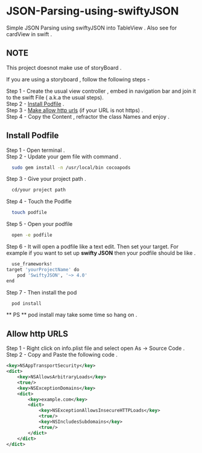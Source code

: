 # JSON-Parsing-using-swiftyJSON
Simple JSON Parsing using swiftyJSON into TableView . Also see for cardView in swift .

## **NOTE**

This project doesnot make use of storyBoard .  

If you are using a storyboard , follow the following steps -  

Step 1 - Create the usual view controller , embed in navigation bar and join it to the swift File ( a.k.a the usual steps).   
Step 2 - [Install Podfile](#Install_Podfile) .   
Step 3 - [Make allow http urls](#allow_http) (if your URL is not https) .   
Step 4 - Copy the Content , refractor the class Names and enjoy . 

## **<a name="Install_Podfile"></a>Install Podfile** 

Step 1 - Open terminal .   
Step 2 - Update your gem file with command . 
```Bash
  sudo gem install -n /usr/local/bin cocoapods
```
Step 3 - Give your project path . 
```Bash
  cd/your project path
```
Step 4 - Touch the Podifle
```Bash
  touch podfile
```
Step 5 - Open your podfile
```Bash
  open -e podfile
```
Step 6 - It will open a podfile like a text edit. Then set your target. For example if you want to set up **swifty JSON** then your podfile should be like . 
```Bash
  use_frameworks!
target 'yourProjectName' do
    pod 'SwiftyJSON', '~> 4.0'
end
```
Step 7 - Then install the pod
```bash
  pod install
```

** PS ** pod install may take some time so hang on .   

## **<a name="allow_http"></a>Allow http URLS** 
Step 1 - Right click on info.plist file and select open As -> Source Code  .   
Step 2 - Copy and Paste the following code .

``` XML
<key>NSAppTransportSecurity</key>
<dict>
    <key>NSAllowsArbitraryLoads</key>
    <true/>
    <key>NSExceptionDomains</key>
    <dict>
        <key>example.com</key>
        <dict>
            <key>NSExceptionAllowsInsecureHTTPLoads</key>
            <true/>
            <key>NSIncludesSubdomains</key>
            <true/>
        </dict>
    </dict>
</dict>
```



